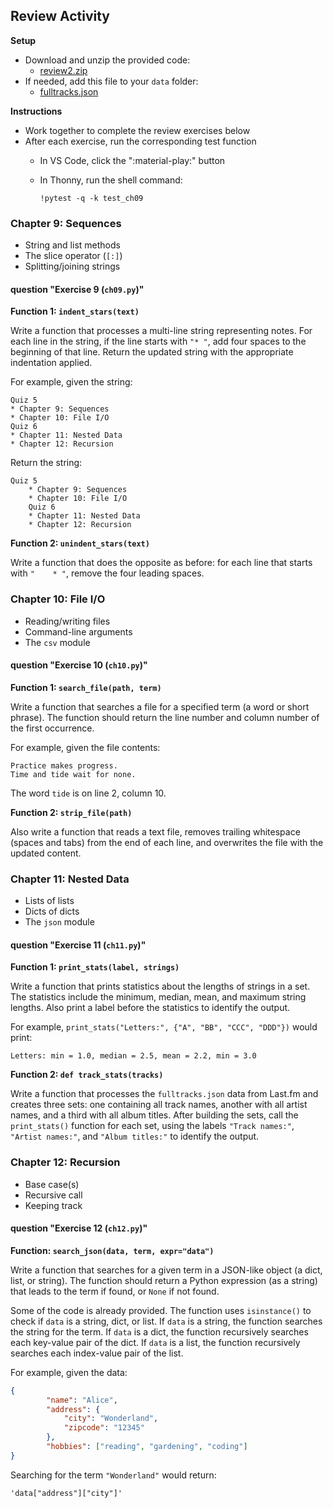 ## Review Activity

**Setup**

* Download and unzip the provided code:
    * [review2.zip](review2.zip)
* If needed, add this file to your `data` folder:
    * [fulltracks.json](https://w3.cs.jmu.edu/cs149/f24/pa/pa3/data/fulltracks.json)

**Instructions**

* Work together to complete the review exercises below
* After each exercise, run the corresponding test function
    * In VS Code, click the ":material-play:" button
    * In Thonny, run the shell command:

      ```
      !pytest -q -k test_ch09
      ```


### Chapter 9: Sequences

* String and list methods
* The slice operator (`[:]`)
* Splitting/joining strings

#### question "Exercise 9 (`ch09.py`)"

**Function 1: `indent_stars(text)`**

Write a function that processes a multi-line string representing notes.
For each line in the string, if the line starts with `"* "`, add four spaces to the beginning of that line.
Return the updated string with the appropriate indentation applied.

For example, given the string:

```
Quiz 5
* Chapter 9: Sequences
* Chapter 10: File I/O
Quiz 6
* Chapter 11: Nested Data
* Chapter 12: Recursion
```
Return the string:

```
Quiz 5
    * Chapter 9: Sequences
    * Chapter 10: File I/O
    Quiz 6
    * Chapter 11: Nested Data
    * Chapter 12: Recursion
```

**Function 2: `unindent_stars(text)`**

Write a function that does the opposite as before:
for each line that starts with <code>"&nbsp; &nbsp; * "</code>, remove the four leading spaces.


### Chapter 10: File I/O

* Reading/writing files
* Command-line arguments
* The `csv` module

#### question "Exercise 10 (`ch10.py`)"

**Function 1: `search_file(path, term)`**

Write a function that searches a file for a specified term (a word or short phrase).
The function should return the line number and column number of the first occurrence.

For example, given the file contents:

```
Practice makes progress.
Time and tide wait for none.
```
The word `tide` is on line 2, column 10.

**Function 2: `strip_file(path)`**

Also write a function that reads a text file, removes trailing whitespace (spaces and tabs) from the end of each line, and overwrites the file with the updated content.


### Chapter 11: Nested Data

* Lists of lists
* Dicts of dicts
* The `json` module

#### question "Exercise 11 (`ch11.py`)"

**Function 1: `print_stats(label, strings)`**

Write a function that prints statistics about the lengths of strings in a set.
The statistics include the minimum, median, mean, and maximum string lengths.
Also print a label before the statistics to identify the output.

For example, `print_stats("Letters:", {"A", "BB", "CCC", "DDD"})` would print:

```
Letters: min = 1.0, median = 2.5, mean = 2.2, min = 3.0
```

**Function 2: `def track_stats(tracks)`**

Write a function that processes the `fulltracks.json` data from Last.fm and creates three sets:
one containing all track names, another with all artist names, and a third with all album titles.
After building the sets, call the `print_stats()` function for each set, using the labels
`"Track names:"`, `"Artist names:"`, and `"Album titles:"` to identify the output.


### Chapter 12: Recursion

* Base case(s)
* Recursive call
* Keeping track

#### question "Exercise 12 (`ch12.py`)"

**Function: `search_json(data, term, expr="data")`**

Write a function that searches for a given term in a JSON-like object (a dict, list, or string).
The function should return a Python expression (as a string) that leads to the term if found, or `None` if not found.

Some of the code is already provided.
The function uses `isinstance()` to check if `data` is a string, dict, or list.
If `data` is a string, the function searches the string for the term.
If `data` is a dict, the function recursively searches each key-value pair of the dict.
If `data` is a list, the function recursively searches each index-value pair of the list.

For example, given the data:

``` json
{
        "name": "Alice",
        "address": {
            "city": "Wonderland",
            "zipcode": "12345"
        },
        "hobbies": ["reading", "gardening", "coding"]
}
```
Searching for the term `"Wonderland"` would return:
```
'data["address"]["city"]'
 ```
